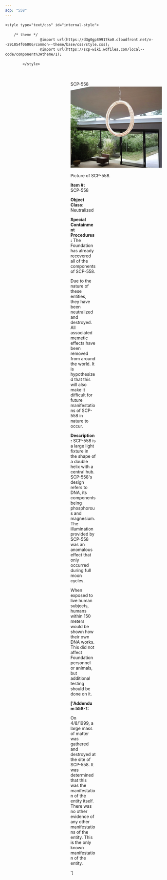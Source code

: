 ```yaml
---
scp: "558"
---
```


<head>
    <title>558 - SCP Foundation</title>
    
    <style type="text/css" id="internal-style">
                
        /* theme */
                    @import url(https://d3g0gp89917ko0.cloudfront.net/v--291054f06006/common--theme/base/css/style.css);
                    @import url(https://scp-wiki.wdfiles.com/local--code/component%3Atheme/1);
            
            </style>
<style>
iframe.scpnet-interwiki-frame { height: 0; }
</style>

</head>

<div id="main-content" style="margin: 50px 206px 20px 215px;">
<div id="action-area-top"></div>
<div id="page-title">SCP-558</div>
<div id="page-content">
<div style="text-align: right;"></div>
<div class="scp-image-block block-right" style="width:300px;"><img src="https://raw.githubusercontent.com/lucmaki/this-scp-does-not-exist/main/imgs/558.png" style="width:300px;" alt="558.jpg" class="image">
<div class="scp-image-caption" style="width:300px;">
<p>Picture of SCP-558.</p>
</div>
</div>
<p><strong>Item #:</strong> SCP-558</p>
<p><strong>Object Class:</strong> Neutralized</p>
<p><strong>Special Containment Procedures:</strong> The Foundation has already recovered all of the components of SCP-558.</p><p>Due to the nature of these entities, they have been neutralized and destroyed. All associated memetic effects have been removed from around the world. It is hypothesized that this will also make it difficult for future manifestations of SCP-558 in nature to occur.</p>
<p><strong>Description:</strong> SCP-558 is a large light fixture in the shape of a double helix with a central hub. SCP-558's design refers to DNA, its components being phosphorous and magnesium. The illumination provided by SCP-558 was an anomalous effect that only occurred during full moon cycles.</p><p>When exposed to live human subjects, humans within 150 meters would be shown how their own DNA works. This did not affect Foundation personnel or animals, but additional testing should be done on it.</p>
<p> <strong>['Addendum 558-1:</strong></p><p>On 4/8/1999, a large mass of matter was gathered and destroyed at the site of SCP-558. It was determined that this was the manifestation of the entity itself. There was no other evidence of any other manifestations of the entity. This is the only known manifestation of the entity.</p><p>']</p>

<div class="footer-wikiwalk-nav">
<div style="text-align: center;">
</div>
</div>
</div>
</div>
</div>
